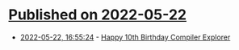# [Published on 2022-05-22](index.md)

* [2022-05-22, 16:55:24](https://news.ycombinator.com/item?id=31470251) - [Happy 10th Birthday Compiler Explorer](https://xania.org/202206/happy-birthday-ce)
